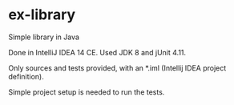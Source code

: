 # ex-library
Simple library in Java

Done in IntelliJ IDEA 14 CE. Used JDK 8 and jUnit 4.11.

Only sources and tests provided, with an *.iml (Intellij IDEA project definition). 

Simple project setup is needed to run the tests.
